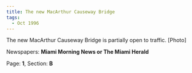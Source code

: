 ```yaml
---  
title: The new MacArthur Causeway Bridge  
tags:  
  - Oct 1996  
---  
```

  
The new MacArthur Causeway Bridge is partially open to traffic. [Photo]  
  
Newspapers: **Miami Morning News or The Miami Herald**  
  
Page: **1**, Section: **B** 
